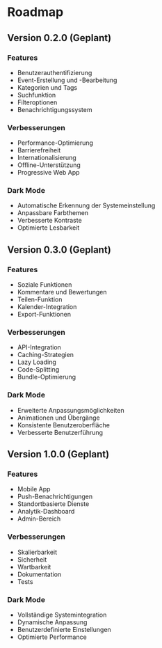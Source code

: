 # Roadmap

## Version 0.2.0 (Geplant)

### Features
- Benutzerauthentifizierung
- Event-Erstellung und -Bearbeitung
- Kategorien und Tags
- Suchfunktion
- Filteroptionen
- Benachrichtigungssystem

### Verbesserungen
- Performance-Optimierung
- Barrierefreiheit
- Internationalisierung
- Offline-Unterstützung
- Progressive Web App

### Dark Mode
- Automatische Erkennung der Systemeinstellung
- Anpassbare Farbthemen
- Verbesserte Kontraste
- Optimierte Lesbarkeit

## Version 0.3.0 (Geplant)

### Features
- Soziale Funktionen
- Kommentare und Bewertungen
- Teilen-Funktion
- Kalender-Integration
- Export-Funktionen

### Verbesserungen
- API-Integration
- Caching-Strategien
- Lazy Loading
- Code-Splitting
- Bundle-Optimierung

### Dark Mode
- Erweiterte Anpassungsmöglichkeiten
- Animationen und Übergänge
- Konsistente Benutzeroberfläche
- Verbesserte Benutzerführung

## Version 1.0.0 (Geplant)

### Features
- Mobile App
- Push-Benachrichtigungen
- Standortbasierte Dienste
- Analytik-Dashboard
- Admin-Bereich

### Verbesserungen
- Skalierbarkeit
- Sicherheit
- Wartbarkeit
- Dokumentation
- Tests

### Dark Mode
- Vollständige Systemintegration
- Dynamische Anpassung
- Benutzerdefinierte Einstellungen
- Optimierte Performance 